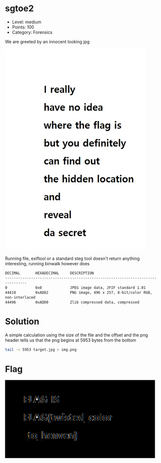 # sgtoe2

- Level: medium
- Points: 100
- Category: Forensics

We are greeted by an innocent looking jpg 

![target](target.jpg)

Running file, exiftool or a standard steg tool doesn't return anything interesting,
running binwalk however does 
```
DECIMAL       HEXADECIMAL     DESCRIPTION
--------------------------------------------------------------------------------
0             0x0             JPEG image data, JFIF standard 1.01
44418         0xAD82          PNG image, 496 x 257, 8-bit/color RGB, non-interlaced
44496         0xADD0          Zlib compressed data, compressed
```

# Solution 

A simple calculation using the size of the file and the offset and the png header tells us that the png begins at 5953 bytes from the bottom
```bash
tail -c 5953 target.jpg > img.png
```

# Flag

![flag](img.png)
